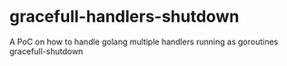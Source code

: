 # gracefull-handlers-shutdown
A PoC on how to handle golang multiple handlers running as goroutines gracefull-shutdown
